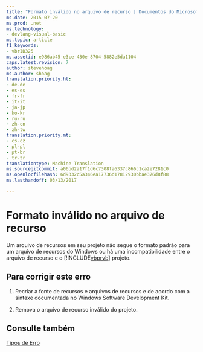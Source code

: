 ```yaml
---
title: "Formato inválido no arquivo de recurso | Documentos do Microsoft"
ms.date: 2015-07-20
ms.prod: .net
ms.technology:
- devlang-visual-basic
ms.topic: article
f1_keywords:
- vbrID325
ms.assetid: e986ab45-e3ce-430e-8704-5882e5da1104
caps.latest.revision: 7
author: stevehoag
ms.author: shoag
translation.priority.ht:
- de-de
- es-es
- fr-fr
- it-it
- ja-jp
- ko-kr
- ru-ru
- zh-cn
- zh-tw
translation.priority.mt:
- cs-cz
- pl-pl
- pt-br
- tr-tr
translationtype: Machine Translation
ms.sourcegitcommit: a06bd2a17f1d6c7308fa6337c866c1ca2e7281c0
ms.openlocfilehash: 6d9332c5a346ea17736d17812930bbae376d8f88
ms.lasthandoff: 03/13/2017

---
```

# <a name="format-not-valid-in-resource-file"></a>Formato inválido no arquivo de recurso
Um arquivo de recursos em seu projeto não segue o formato padrão para um arquivo de recursos do Windows ou há uma incompatibilidade entre o arquivo de recurso e o [!INCLUDE[vbprvb](../../csharp/programming-guide/concepts/linq/includes/vbprvb_md.md)] projeto.  
  
## <a name="to-correct-this-error"></a>Para corrigir este erro  
  
1.  Recriar a fonte de recursos e arquivos de recursos e de acordo com a sintaxe documentada no Windows Software Development Kit.  
  
2.  Remova o arquivo de recurso inválido do projeto.  
  
## <a name="see-also"></a>Consulte também  
 [Tipos de Erro](../../visual-basic/programming-guide/language-features/error-types.md)
